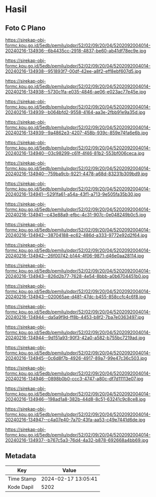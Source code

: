 # Hasil

## Foto C Plano

https://sirekap-obj-formc.kpu.go.id/5edb/pemilu/pdpr/52/02/09/20/04/5202092004014-20240216-134936--6b4435cc-2918-4837-be60-ab41df78ec9e.jpg

https://sirekap-obj-formc.kpu.go.id/5edb/pemilu/pdpr/52/02/09/20/04/5202092004014-20240216-134938--951893f7-00df-42ee-a8f2-eff8ebf607d5.jpg

https://sirekap-obj-formc.kpu.go.id/5edb/pemilu/pdpr/52/02/09/20/04/5202092004014-20240216-134938--5730c1fa-e035-4846-ae06-e023ac77e45e.jpg

https://sirekap-obj-formc.kpu.go.id/5edb/pemilu/pdpr/52/02/09/20/04/5202092004014-20240216-134939--b064bfd2-9558-4164-aa3e-2fbb91e9a35d.jpg

https://sirekap-obj-formc.kpu.go.id/5edb/pemilu/pdpr/52/02/09/20/04/5202092004014-20240216-134939--9a4862e3-4207-458b-939c-859e74fa6e6b.jpg

https://sirekap-obj-formc.kpu.go.id/5edb/pemilu/pdpr/52/02/09/20/04/5202092004014-20240216-134940--03c98299-c61f-4f46-81b2-553bf006ceca.jpg

https://sirekap-obj-formc.kpu.go.id/5edb/pemilu/pdpr/52/02/09/20/04/5202092004014-20240216-134940--759ba9cb-9221-4478-a68d-83231b309bd9.jpg

https://sirekap-obj-formc.kpu.go.id/5edb/pemilu/pdpr/52/02/09/20/04/5202092004014-20240216-134941--5291fa61-a54a-43f1-a713-9e505fa35b30.jpg

https://sirekap-obj-formc.kpu.go.id/5edb/pemilu/pdpr/52/02/09/20/04/5202092004014-20240216-134941--c43e88a9-efbc-4c31-907c-0e048249b0c5.jpg

https://sirekap-obj-formc.kpu.go.id/5edb/pemilu/pdpr/52/02/09/20/04/5202092004014-20240216-134942--38704188-ec62-486d-a333-9772e92d2f64.jpg

https://sirekap-obj-formc.kpu.go.id/5edb/pemilu/pdpr/52/02/09/20/04/5202092004014-20240216-134942--26f00742-b144-4f06-9871-d46e0aa28114.jpg

https://sirekap-obj-formc.kpu.go.id/5edb/pemilu/pdpr/52/02/09/20/04/5202092004014-20240216-134943--826d2b77-7628-4e54-8bbb-a0b6704451b0.jpg

https://sirekap-obj-formc.kpu.go.id/5edb/pemilu/pdpr/52/02/09/20/04/5202092004014-20240216-134943--020065ae-d481-47dc-b455-858ccfc4c6f8.jpg

https://sirekap-obj-formc.kpu.go.id/5edb/pemilu/pdpr/52/02/09/20/04/5202092004014-20240216-134944--da5a9f9d-ff8b-4453-b8f2-7ba7e0363497.jpg

https://sirekap-obj-formc.kpu.go.id/5edb/pemilu/pdpr/52/02/09/20/04/5202092004014-20240216-134944--9d151a93-90f3-42a0-a582-b755bc7219ad.jpg

https://sirekap-obj-formc.kpu.go.id/5edb/pemilu/pdpr/52/02/09/20/04/5202092004014-20240216-134945--0c6d8f7b-4926-4917-89a7-99e47c36c503.jpg

https://sirekap-obj-formc.kpu.go.id/5edb/pemilu/pdpr/52/02/09/20/04/5202092004014-20240216-134946--0898b0b0-ccc3-4747-a80c-df7d11113e07.jpg

https://sirekap-obj-formc.kpu.go.id/5edb/pemilu/pdpr/52/02/09/20/04/5202092004014-20240216-134946--198ad1a8-382b-44d8-8c51-63241c9c8ce8.jpg

https://sirekap-obj-formc.kpu.go.id/5edb/pemilu/pdpr/52/02/09/20/04/5202092004014-20240216-134947--c4a07e40-7a70-43fa-aa53-c49e7441d6de.jpg

https://sirekap-obj-formc.kpu.go.id/5edb/pemilu/pdpr/52/02/09/20/04/5202092004014-20240216-134937--b767c5a3-76d4-4a32-b878-692668a4bb69.jpg


## Metadata

| Key        | Value               |
| ---------- | ------------------- |
| Time Stamp | 2024-02-17 13:05:41 |
| Kode Dapil | 5202                |



